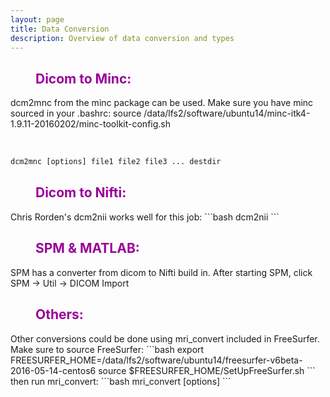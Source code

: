 ```yaml
---
layout: page
title: Data Conversion
description: Overview of data conversion and types
---
```


<dl>
<dd> <h2 style="color:#990099;"> Dicom to Minc: </h2> </dd>
</dl>
dcm2mnc from the minc package can be used. Make sure you have minc sourced in your .bashrc: source /data/lfs2/software/ubuntu14/minc-itk4-1.9.11-20160202/minc-toolkit-config.sh

<dl>
<dd> <br> </dd>
</dl>

```python
dcm2mnc [options] file1 file2 file3 ... destdir
```  
   
<dl>
<dd> <h2 style="color:#990099;"> Dicom to Nifti: </h2> </dd>
</dl>
Chris Rorden's dcm2nii works well for this job:
```bash
dcm2nii <options> <sourcenames>
```  

<dl>
<dd> <h2 style="color:#990099;"> SPM & MATLAB: </h2> </dd>
</dl>
SPM has a converter from dicom to Nifti build in. After starting SPM, click SPM -> Util -> DICOM Import 



<dl>
<dd> <h2 style="color:#990099;"> Others: </h2> </dd>
</dl>
Other conversions could be done using mri_convert included in FreeSurfer. Make sure to source FreeSurfer: 
```bash
export FREESURFER_HOME=/data/lfs2/software/ubuntu14/freesurfer-v6beta-2016-05-14-centos6
source $FREESURFER_HOME/SetUpFreeSurfer.sh
```
then run mri_convert:
```bash
mri_convert [options] <in volume> <out volume>
```

